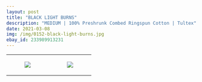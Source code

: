 ```yaml
---
layout: post
title: "BLACK LIGHT BURNS"
description: "MEDIUM | 100% Preshrunk Combed Ringspun Cotton | Tultex"
date: 2021-03-08
img: /img/0152-black-light-burns.jpg
ebay_id: 233989913231
---
```




<table style="width:100%;"><tr><td style="vertical-align:top;">
      <figure class="tmblr-full" data-orig-height="2048" data-orig-width="1365" data-orig-src="https://concertshirts.netlify.app/shirts/0152/0152-01.jpg"><img src="https://64.media.tumblr.com/2d19b259fd13e9132b31e27a7baabaf6/562cc2c08e3a60c0-66/s540x810/75f7ab0ca0fd08090ce86a338f284d49e41bbdb2.jpg" data-orig-height="2048" data-orig-width="1365" data-orig-src="https://concertshirts.netlify.app/shirts/0152/0152-01.jpg"/></figure></td>
    <td style="vertical-align:top;">
      <figure class="tmblr-full" data-orig-height="2048" data-orig-width="1365" data-orig-src="https://concertshirts.netlify.app/shirts/0152/0152-02.jpg"><img src="https://64.media.tumblr.com/69bccfd7815eaf4c85d9d456ca1b3bb4/562cc2c08e3a60c0-c6/s540x810/89b6a3f389779a21550b6a1c76e2c8f422665b6d.jpg" data-orig-height="2048" data-orig-width="1365" data-orig-src="https://concertshirts.netlify.app/shirts/0152/0152-02.jpg"/></figure></td>
  </tr></table>
